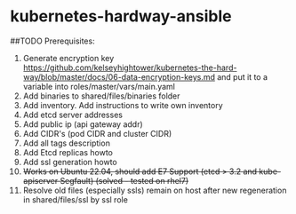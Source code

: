 # kubernetes-hardway-ansible

##TODO Prerequisites: 
1. Generate encryption key
https://github.com/kelseyhightower/kubernetes-the-hard-way/blob/master/docs/06-data-encryption-keys.md and put it to a variable into roles/master/vars/main.yaml
2. Add binaries to shared/files/binaries folder
3. Add inventory. Add instructions to write own inventory
4. Add etcd server addresses
5. Add public ip (api gateway addr)
6. Add CIDR's (pod CIDR and cluster CIDR)
7. Add all tags description
8. Add Etcd replicas howto
9. Add ssl generation howto
10. ~~Works on Ubuntu 22.04, should add E7 Support (etcd > 3.2 and kube-apiserver Segfault) (solved - tested on rhel7)~~
11. Resolve old files (especially ssls) remain on host after new regeneration in shared/files/ssl by ssl role